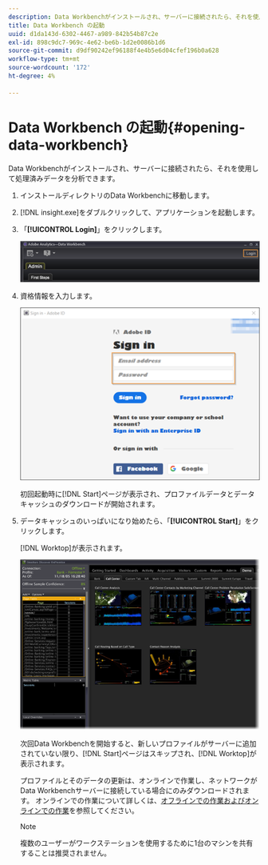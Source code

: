 ```yaml
---
description: Data Workbenchがインストールされ、サーバーに接続されたら、それを使用して処理済みデータを分析できます。
title: Data Workbench の起動
uuid: d1da143d-6302-4467-a989-842b54b87c2e
exl-id: 898c9dc7-969c-4e62-be6b-1d2e0086b1d6
source-git-commit: d9df90242ef96188f4e4b5e6d04cfef196b0a628
workflow-type: tm+mt
source-wordcount: '172'
ht-degree: 4%

---
```


# Data Workbench の起動{#opening-data-workbench}

Data Workbenchがインストールされ、サーバーに接続されたら、それを使用して処理済みデータを分析できます。

1. インストールディレクトリのData Workbenchに移動します。
1. [!DNL insight.exe]をダブルクリックして、アプリケーションを起動します。
1. 「**[!UICONTROL Login]**」をクリックします。

   ![](assets/dwb_login.png)

1. 資格情報を入力します。

   ![](assets/dwb_signin.png)

   初回起動時に[!DNL Start]ページが表示され、プロファイルデータとデータキャッシュのダウンロードが開始されます。

1. データキャッシュのいっぱいになり始めたら、「**[!UICONTROL Start]**」をクリックします。

   [!DNL Worktop]が表示されます。

   ![](assets/wtp_open.png)

   次回Data Workbenchを開始すると、新しいプロファイルがサーバーに追加されていない限り、[!DNL Start]ページはスキップされ、[!DNL Worktop]が表示されます。

   プロファイルとそのデータの更新は、オンラインで作業し、ネットワークがData Workbenchサーバーに接続している場合にのみダウンロードされます。 オンラインでの作業について詳しくは、[オフラインでの作業およびオンラインでの作業](../../home/c-get-started/c-off-on.md#concept-cef8758ede044b18b3558376c5eb9f54)を参照してください。

   >[!NOTE]
   >
   >複数のユーザーがワークステーションを使用するために1台のマシンを共有することは推奨されません。
